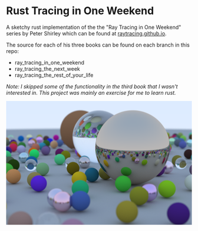 # Rust Tracing in One Weekend

A sketchy rust implementation of the the "Ray Tracing in One Weekend" series by Peter Shirley which can be found at [raytracing.github.io](https://raytracing.github.io/).

The source for each of his three books can be found on each branch in this repo:

- ray_tracing_in_one_weekend
- ray_tracing_the_next_week
- ray_tracing_the_rest_of_your_life

_Note: I skipped some of the functionality in the third book that I wasn't interested in. This project was mainly an exercise for me to learn rust._

![Ray Tracing in One Weekend render!](ray_tracing_in_one_weekend.png)
